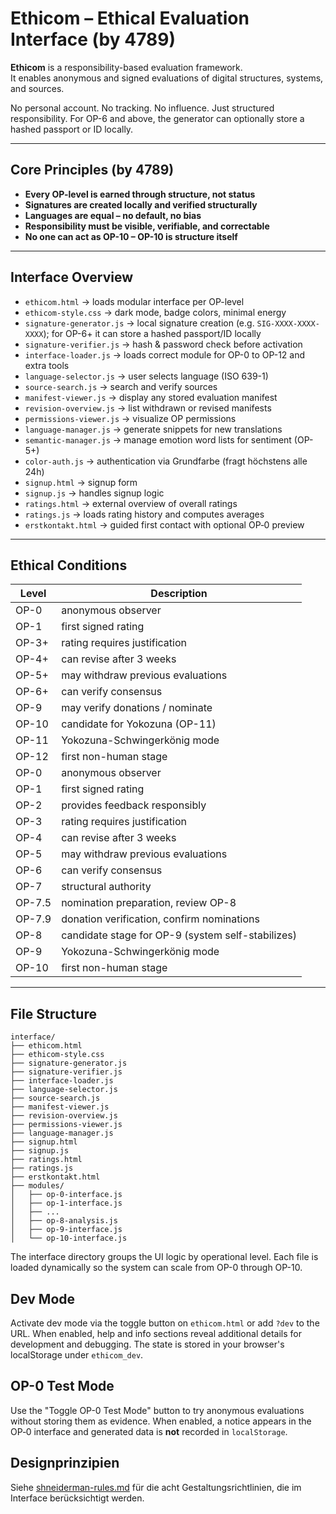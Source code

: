 # Ethicom – Ethical Evaluation Interface (by 4789)

**Ethicom** is a responsibility-based evaluation framework.  
It enables anonymous and signed evaluations of digital structures, systems, and sources.

No personal account. No tracking. No influence.
Just structured responsibility.
For OP-6 and above, the generator can optionally store a hashed passport or ID locally.

---

## Core Principles (by 4789)

- **Every OP-level is earned through structure, not status**
- **Signatures are created locally and verified structurally**
- **Languages are equal – no default, no bias**
- **Responsibility must be visible, verifiable, and correctable**
- **No one can act as OP-10 – OP-10 is structure itself**

---

## Interface Overview

- `ethicom.html` → loads modular interface per OP-level
- `ethicom-style.css` → dark mode, badge colors, minimal energy
- `signature-generator.js` → local signature creation (e.g. `SIG-XXXX-XXXX-XXXX`); for OP-6+ it can store a hashed passport/ID locally
- `signature-verifier.js` → hash & password check before activation
- `interface-loader.js` → loads correct module for OP-0 to OP-12 and extra tools
- `language-selector.js` → user selects language (ISO 639-1)
- `source-search.js` → search and verify sources
- `manifest-viewer.js` → display any stored evaluation manifest
- `revision-overview.js` → list withdrawn or revised manifests
- `permissions-viewer.js` → visualize OP permissions
- `language-manager.js` → generate snippets for new translations
- `semantic-manager.js` → manage emotion word lists for sentiment (OP-5+)
- `color-auth.js` → authentication via Grundfarbe (fragt höchstens alle 24h)
- `signup.html` → signup form
- `signup.js` → handles signup logic
- `ratings.html` → external overview of overall ratings
- `ratings.js` → loads rating history and computes averages
- `erstkontakt.html` → guided first contact with optional OP‑0 preview

---

## Ethical Conditions

| Level      | Description                         |
|------------|-------------------------------------|
| OP-0       | anonymous observer                  |
| OP-1       | first signed rating                 |
| OP-3+      | rating requires justification       |
| OP-4+      | can revise after 3 weeks            |
| OP-5+      | may withdraw previous evaluations   |
| OP-6+      | can verify consensus                |
| OP-9     | may verify donations / nominate     |
| OP-10       | candidate for Yokozuna (OP-11)       |
| OP-11       | Yokozuna-Schwingerkönig mode        |
| OP-12      | first non-human stage               |
| OP-0   | anonymous observer                                      |
| OP-1   | first signed rating                                     |
| OP-2   | provides feedback responsibly                            |
| OP-3   | rating requires justification                            |
| OP-4   | can revise after 3 weeks                                 |
| OP-5   | may withdraw previous evaluations                        |
| OP-6   | can verify consensus                                     |
| OP-7   | structural authority                                     |
| OP-7.5 | nomination preparation, review OP-8                      |
| OP-7.9 | donation verification, confirm nominations                |
| OP-8   | candidate stage for OP-9 (system self-stabilizes)         |
| OP-9   | Yokozuna-Schwingerkönig mode                              |
| OP-10  | first non-human stage                                     |

---

## File Structure

```plaintext
interface/
├── ethicom.html
├── ethicom-style.css
├── signature-generator.js
├── signature-verifier.js
├── interface-loader.js
├── language-selector.js
├── source-search.js
├── manifest-viewer.js
├── revision-overview.js
├── permissions-viewer.js
├── language-manager.js
├── signup.html
├── signup.js
├── ratings.html
├── ratings.js
├── erstkontakt.html
├── modules/
│   ├── op-0-interface.js
│   ├── op-1-interface.js
│   ├── ...
│   ├── op-8-analysis.js
│   ├── op-9-interface.js
│   └── op-10-interface.js
```

The interface directory groups the UI logic by operational level. Each file is
loaded dynamically so the system can scale from OP-0 through OP-10.

## Dev Mode

Activate dev mode via the toggle button on `ethicom.html` or add `?dev` to the URL. When enabled, help and info sections reveal additional details for development and debugging. The state is stored in your browser's localStorage under `ethicom_dev`.

## OP-0 Test Mode

Use the "Toggle OP-0 Test Mode" button to try anonymous evaluations without storing them as evidence. When enabled, a notice appears in the OP‑0 interface and generated data is **not** recorded in `localStorage`.

## Designprinzipien

Siehe [shneiderman-rules.md](shneiderman-rules.md) für die acht Gestaltungsrichtlinien, die im Interface berücksichtigt werden.

